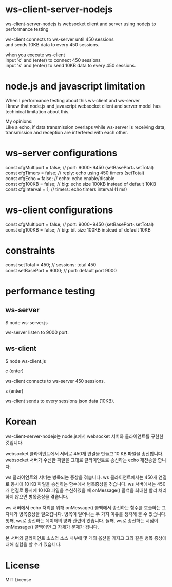 # ws-client-server-nodejs

ws-client-server-nodejs is websocket client and server using nodejs to performance testing

ws-client connects to ws-server until 450 sessions \
and sends 10KB data to every 450 sessions.

when you execute ws-client \
input 'c' and (enter) to connect 450 sessions \
input 's' and (enter) to send 10KB data to every 450 sessions.

# node.js and javascript limitation

When I performance testing about this ws-client and ws-server \
I knew that node.js and javascript websocket client and server model has \
techinical limitation about this.

My opinions: \
Like a echo, if data transmission overlaps while ws-server is receiving data, \
transmission and reception are interfered with each other. 

# ws-server configurations

const cfgMultiport = false; // port: 9000~9450 (setBasePort~setTotal) \
const cfgTimers = false; // reply: echo using 450 timers (setTotal) \
const cfgEcho = false; // echo: echo enable/disable \
const cfg100KB = false; // big: echo size 100KB instead of default 10KB \
const cfgInterval = 1; // timers: echo timers interval (1 ms)

# ws-client configurations

const cfgMultiport = false; // port: 9000~9450 (setBasePort~setTotal) \
const cfg100KB = false; // big: bit size 100KB instead of default 10KB

# constraints

const setTotal = 450; // sessions: total 450 \
const setBasePort = 9000; // port: default port 9000

# performance testing

## ws-server

$ node ws-server.js

ws-server listen to 9000 port.

## ws-client

$ node ws-client.js

c (enter)

ws-client connects to ws-server 450 sessions.

s (enter)

ws-client sends to every sessions json data (10KB).

# Korean

ws-client-server-nodejs는 node.js에서 websocket 서버와 클라이언트를 구현한 것입니다.

websocket 클라이언트에서 서버로 450개 연결을 만들고 10 KB 파일을 송신합니다.
websocket 서버가 수신한 파일을 그대로 클라이언트로 송신하는 echo 재전송을 합니다.

ws 클라이언트와 서버는 병목되는 증상을 겪습니다.
ws 클라이언트에서는 450개 연결로 동시에 10 KB 파일을 송신하는 함수에서 병목증상을 겪습니다.
ws 서버에서는 450개 연결로 동시에 10 KB 파일을 수신하였을 때 onMessage() 콜백을 최대한 빨리 처리하지 않으면 병목증상을 겪습니다.

ws 서버에서 echo 처리를 위해 onMessage() 콜백에서 송신하는 함수를 호출하는 그 자체가 병목증상을 일으킵니다.
병목이 일어나는 두 가지 이유를 생각해 볼 수 있습니다.
첫째, ws로 송신하는 데이터의 양과 관련이 있습니다.
둘째, ws로 송신하는 시점이 onMessage() 콜백이면 그 자체가 문제가 됩니다.

본 서버와 클라이언트 소스와 소스 내부에 몇 개의 옵션을 가지고
그와 같은 병목 증상에 대해 실험을 할 수가 있습니다.

# License

MIT License
